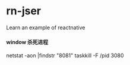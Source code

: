 # rn-jser
Learn an example of reactnative

#### window 杀死进程
netstat -aon |findstr "8081"
taskkill -F /pid 3080
